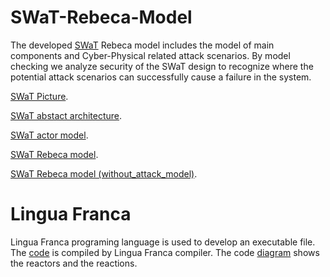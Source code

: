 # SWaT-Rebeca-Model
The developed  <a href="https://itrust.sutd.edu.sg/testbeds/secure-water-treatment-swat/">SWaT</a> Rebeca model includes the model of main components and Cyber-Physical related attack scenarios. By model checking we analyze security of the SWaT design to recognize where the potential attack scenarios can successfully cause a failure in the system.

<body>
    <p> <a href="https://github.com/fereidoun-moradi/SWaT-Rebeca-Model/blob/master/SWaT_Picture.pdf">SWaT Picture</a>.</p>
    <p><a href="https://github.com/fereidoun-moradi/SWaT-Rebeca-Model/blob/master/SWaT_Abstact_Architecture.pdf"> SWaT abstact architecture</a>.</p>
    <p><a href="https://github.com/fereidoun-moradi/SWaT-Rebeca-Model/blob/master/SWaT_Actor_Model.pdf">SWaT actor model</a>.</p>
    <p><a href="https://github.com/fereidoun-moradi/SWaT-Rebeca-Model/blob/master/SWaT_Time_V1.rebeca">SWaT Rebeca model</a>.</p>
    <p><a href="https://github.com/fereidoun-moradi/SWaT-Rebeca-Model/blob/master/SWaT_Rebeca_Model(without_attacks).rebeca">SWaT Rebeca model (without_attack_model)</a>.</p>
    
  </body>

# Lingua Franca
Lingua Franca programing language is used to develop an executable file. The <a href="https://github.com/fereidoun-moradi/SWaT-Rebeca-Model/blob/master/SWaT.lf">code</a> is compiled by Lingua Franca compiler.
The code <a href="https://github.com/fereidoun-moradi/SWaT-Rebeca-Model/blob/master/SWaT_LF_Diagram.png">diagram</a> shows the reactors and the reactions.
